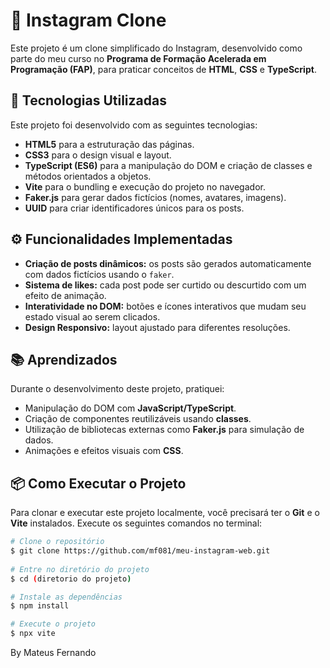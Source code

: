 # 📸 Instagram Clone

Este projeto é um clone simplificado do Instagram, desenvolvido como parte do meu curso no **Programa de Formação Acelerada em Programação (FAP)**, para praticar conceitos de **HTML**, **CSS** e **TypeScript**.

## 🚀 Tecnologias Utilizadas

Este projeto foi desenvolvido com as seguintes tecnologias:

- **HTML5** para a estruturação das páginas.
- **CSS3** para o design visual e layout.
- **TypeScript (ES6)** para a manipulação do DOM e criação de classes e métodos orientados a objetos.
- **Vite** para o bundling e execução do projeto no navegador.
- **Faker.js** para gerar dados fictícios (nomes, avatares, imagens).
- **UUID** para criar identificadores únicos para os posts.

## ⚙️ Funcionalidades Implementadas

- **Criação de posts dinâmicos:** os posts são gerados automaticamente com dados fictícios usando o `faker`.
- **Sistema de likes:** cada post pode ser curtido ou descurtido com um efeito de animação.
- **Interatividade no DOM:** botões e ícones interativos que mudam seu estado visual ao serem clicados.
- **Design Responsivo:** layout ajustado para diferentes resoluções.

## 📚 Aprendizados

Durante o desenvolvimento deste projeto, pratiquei:

- Manipulação do DOM com **JavaScript/TypeScript**.
- Criação de componentes reutilizáveis usando **classes**.
- Utilização de bibliotecas externas como **Faker.js** para simulação de dados.
- Animações e efeitos visuais com **CSS**.

## 📦 Como Executar o Projeto

Para clonar e executar este projeto localmente, você precisará ter o **Git** e o **Vite** instalados. Execute os seguintes comandos no terminal:

```bash
# Clone o repositório
$ git clone https://github.com/mf081/meu-instagram-web.git
 
# Entre no diretório do projeto
$ cd (diretorio do projeto)

# Instale as dependências
$ npm install

# Execute o projeto
$ npx vite
```
By Mateus Fernando


